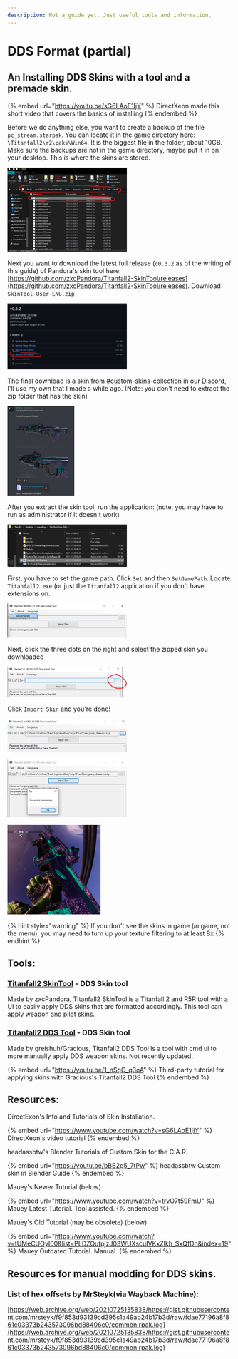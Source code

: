```yaml
---
description: Not a guide yet. Just useful tools and information.
---
```


# DDS Format (partial)

## An Installing DDS Skins with a tool and a premade skin.

{% embed url="https://youtu.be/sG6LAoE1IjY" %}
DirectXeon made this short video that covers the basics of installing
{% endembed %}

Before we do anything else, you want to create a backup of the file `pc_stream.starpak`. You can locate it in the game directory here: `\Titanfall2\r2\paks\Win64`. It is the biggest file in the folder, about 10GB. Make sure the backups are not in the game directory, maybe put it in on your desktop. This is where the skins are stored.

![\\](../../../../.gitbook/assets/catbugcheats1.0.png)

Next you want to download the latest full release (`c0.3.2` as of the writing of this guide) of Pandora's skin tool here: [https://github.com/zxcPandora/Titanfall2-SkinTool/releases](https://github.com/zxcPandora/Titanfall2-SkinTool/releases). Download `SkinTool-User-ENG.zip`

![](../../../../.gitbook/assets/catbugcheats1.1.png)

The final download is a skin from #custom-skins-collection in our [Discord](https://discord.gg/sEgmTKg), I'll use my own that I made a while ago. (Note: you don't need to extract the zip folder that has the skin)

![](../../../../.gitbook/assets/catbugcheats1.2.png)

After you extract the skin tool, run the application: (note, you may have to run as administrator if it doesn't work)

![](../../../../.gitbook/assets/catbugcheats1.3.png)

First, you have to set the game path. Click `Set` and then `SetGamePath`. Locate `Titanfall2.exe` (or just the `Titanfall2` application if you don't have extensions on.

![](../../../../.gitbook/assets/catbugcheats1.4.png)

Next, click the three dots on the right and select the zipped skin you downloaded

![](<../../../../.gitbook/assets/unknown (7).png>)

Click `Import Skin` and you're done!

![](<../../../../.gitbook/assets/unknown (1).png>)

![](<../../../../.gitbook/assets/unknown (3).png>)

![](<../../../../.gitbook/assets/unknown (6).png>)

{% hint style="warning" %}
If you don't see the skins in game (_in_ game, not the menu), you may need to turn up your texture filtering to at least 8x
{% endhint %}

## Tools:

### [Titanfall2 SkinTool](https://github.com/zxcPandora/Titanfall2-SkinTool) - DDS Skin tool

Made by zxcPandora, Titanfall2 SkinTool is a Titanfall 2 and R5R tool with a UI to easily apply DDS skins that are formatted accordingly. This tool can apply weapon and pilot skins.

### [Titanfall2 DDS Tool](https://github.com/greishuhs/Titanfall2-DDS-Tool) - DDS Skin tool

Made by greishuh/Gracious, Titanfall2 DDS Tool is a tool with cmd ui to more manually apply DDS weapon skins. Not recently updated.

{% embed url="https://youtu.be/1_nSqO_q3oA" %}
Third-party tutorial for applying skins with Gracious's Titanfall2 DDS Tool
{% endembed %}

## Resources:

DirectExon's Info and Tutorials of Skin Installation.

{% embed url="https://www.youtube.com/watch?v=sG6LAoE1IjY" %}
DirectXeon's video tutorial
{% endembed %}

headassbtw's Blender Tutorials of Custom Skin for the C.A.R.

{% embed url="https://youtu.be/bBB2g5_7tPw" %}
headassbtw Custom skin in Blender Guide
{% endembed %}

Mauey's Newer Tutorial (below)

{% embed url="https://www.youtube.com/watch?v=trvO7t59FmU" %}
Mauey Latest Tutorial. Tool assisted.
{% endembed %}

Mauey's Old Tutorial (may be obsolete) (below)

{% embed url="https://www.youtube.com/watch?v=tUMeCUOyI00&list=PLDZQutpjzJ03WUXscuIVKxZlkh_SxQfDh&index=19" %}
Mauey Outdated Tutorial. Manual.
{% endembed %}

## Resources for manual modding for DDS skins.

### List of hex offsets by MrSteyk(via Wayback Machine):&#x20;

[https://web.archive.org/web/20210725135838/https://gist.githubusercontent.com/mrsteyk/f9f853d93139cd395c1a49ab24b17b3d/raw/fdae77196a8f861c03373b243573096bd88406c0/common.rpak.log](https://web.archive.org/web/20210725135838/https://gist.githubusercontent.com/mrsteyk/f9f853d93139cd395c1a49ab24b17b3d/raw/fdae77196a8f861c03373b243573096bd88406c0/common.rpak.log)
